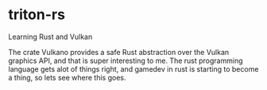 # triton-rs

Learning Rust and Vulkan

The crate Vulkano provides a safe Rust abstraction over the Vulkan graphics API, and that is super interesting to me. The rust programming language gets alot of things right, and gamedev in rust is starting to become a thing, so lets see where this goes.
